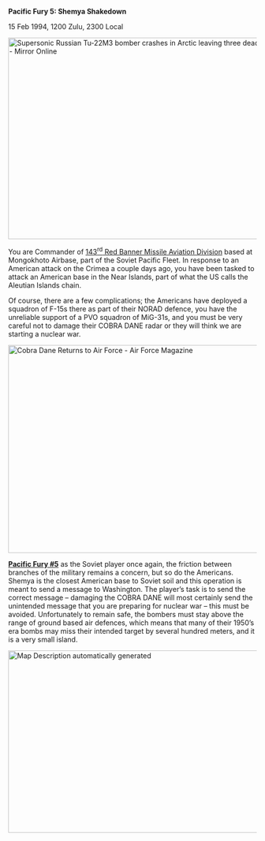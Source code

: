 **Pacific Fury 5: Shemya Shakedown**

15 Feb 1994, 1200 Zulu, 2300 Local

<img src="/assets\images\aar\pf\pf5\media\image1.jpeg" style="width:6.40625in;height:4.26042in" alt="Supersonic Russian Tu-22M3 bomber crashes in Arctic leaving three dead - World News - Mirror Online" />

You are Commander of [143<sup>rd</sup> Red Banner Missile Aviation
Division](http://www.ww2.dk/new/navy/143mrad.htm) based at Mongokhoto
Airbase, part of the Soviet Pacific Fleet. In response to an American
attack on the Crimea a couple days ago, you have been tasked to attack
an American base in the Near Islands, part of what the US calls the
Aleutian Islands chain.

Of course, there are a few complications; the Americans have deployed a
squadron of F-15s there as part of their NORAD defence, you have the
unreliable support of a PVO squadron of MiG-31s, and you must be very
careful not to damage their COBRA DANE radar or they will think we are
starting a nuclear war.

<img src="/assets\images\aar\pf\pf5\media\image2.jpeg" style="width:6.5in;height:4.39653in" alt="Cobra Dane Returns to Air Force - Air Force Magazine" />

**<u>Pacific Fury \#5</u>** as the Soviet player once again, the
friction between branches of the military remains a concern, but so do
the Americans. Shemya is the closest American base to Soviet soil and
this operation is meant to send a message to Washington. The player’s
task is to send the correct message – damaging the COBRA DANE will most
certainly send the unintended message that you are preparing for nuclear
war – this must be avoided. Unfortunately to remain safe, the bombers
must stay above the range of ground based air defences, which means that
many of their 1950’s era bombs may miss their intended target by several
hundred meters, and it is a very small island.

<img src="/assets\images\aar\pf\pf5\media\image3.png" style="width:6.25in;height:3.85417in" alt="Map Description automatically generated" />
